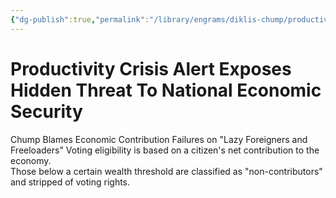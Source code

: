 ```yaml
---
{"dg-publish":true,"permalink":"/library/engrams/diklis-chump/productivity-crisis-alert-exposes-hidden-threat-to-national-economic-security/","tags":["DC/DOGE","DC/AS3"]}
---
```


# Productivity Crisis Alert Exposes Hidden Threat To National Economic Security
Chump Blames Economic Contribution Failures on "Lazy Foreigners and Freeloaders"
	Voting eligibility is based on a citizen's net contribution to the economy.  
	Those below a certain wealth threshold are classified as "non-contributors" and stripped of voting rights.
